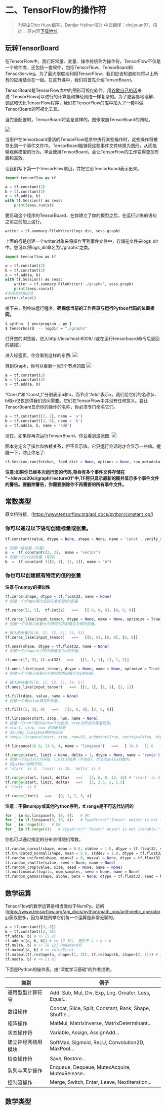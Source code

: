# 二、TensorFlow的操作符
> 内容由Chip Huye编写，Danijar Hafner校对
> 中文翻译：xinjiyuan97，校对：
> 原内容[下载地址](http://web.stanford.edu/class/cs20si/lectures/notes_01.pdf)

## 玩转TensorBoard

在TensorFlow中，我们将常量、变量、操作符统称为操作符。TensorFlow不仅是一个软件库，还包括一套软件，包括TensorFlow、TensorBoard和TensorServing。为了最大限度地利用TensorFlow，我们应该知道如何将以上所有的应用结合在一起。在这节课中，我们将首先介绍TensorBoard。

TensorBoard是TensorFlow库中的图形可视化软件。用[谷歌自己的话](https://www.tensorflow.org/how_tos/summaries_and_tensorboard/)来说:“TensorFlow可以进行的计算是和神经网络一样复杂的。为了更容易地理解、调试和优化TensorFlow程序，我们在TensorFlow的库中加入了一套叫做TensorBoard的可视化工具。

当完全配置时，TensorBoard将会是这样的。图像取自TensorBoard的网站。

![](https://github.com/xinjiyuan97/CS20SI_Chinese/blob/note2/markdown/img/note2/1.png)

当用户在tensorboard激活的TensorFlow程序中执行某些操作时，这些操作将被导出到一个事件文件中。TensorBoard能够将这些事件文件转换为图形，从而能够观察模型的行为。学会使用TensorBoard，会让TensorFlow的工作变得更加有趣和高效。

让我们写下第一个TensorFlow项目，并把它用TensorBoard表示出来。

```python
import tensorflow as tf

a = tf.constant(2)
b = tf.constant(3)
x = tf.add(a, b)
with tf.Session() as sess:
    print(sess.run(x))
```

要启动这个程序的TensorBoard，在你建立了你的模型之后，在运行训练的语句之前之前加上这行。

```python
writer = tf.summary.FileWriter(logs_dir, sess.graph)
```

上面的行是创建一个writer对象来将操作写到事件文件中，存储在文件夹logs_dir中。您可以将logs_dir命名为'./graphs'之类。

```python
import tensorflow as tf

a = tf.constant(2)
b = tf.constant(3)
x = tf.add(a, b)
with tf.Session() as sess:
    writer = tf.summary.FileWriter('./graphs', sess.graph)
    print(sess.run(x))
#关闭文件输出流
writer.close()
```

接下来，到终端运行程序。**确保您当前的工作目录与运行Python代码的位置相同。**

```bash
$ python  [ yourprogram . py ]
$ tensorboard  -- logdir = "./graphs"
```

打开您的浏览器，进入http://localhost:6006/ (或在运行tensorboard命令后返回的链接)。

进入标签页，你会看到这样的东西:
![](https://github.com/xinjiyuan97/CS20SI_Chinese/blob/note2/markdown/img/note2/2.png)

转到Graph，你可以看到一张3个节点的图
![](https://github.com/xinjiyuan97/CS20SI_Chinese/blob/note2/markdown/img/note2/3.png)

```python
a = tf.constant(2)
b = tf.constant(3)
x = tf.add(a, b)
```
“Const”和“Const_1”分别表示a和b，而节点“Add”表示x。我们给它们的名称(a、b和x)仅仅是供我们访问需要。它们在TensorFlow中并没有任何意义。要让TensorBoard显示你的操作的名称，你必须专门命名它们。

```python
a = tf.constant([2, 2], name = 'a')
b = tf.constant([3, 6], name = 'b')
x = tf.add(a, b, name = 'add')
```

现在，如果你再次运行TensorBoard，你会看到这张图:
![](https://github.com/xinjiyuan97/CS20SI_Chinese/blob/note2/markdown/img/note2/4.png)

图本身定义了操作和依赖关系，但不显示值。它只运行会话时才会显示一些值。提醒一下，防止你忘了:

```python
tf.Session.run(fetches, feed_dict = None, options = None, run_metadata = None)
```

**注意:如果你已经多次运行您的代码,将会有多个事件文件存储在 "~/dev/cs20si/graph/ lecture01"中,TF将只显示最新的图并显示多个事件文件的警告。要删除警告，你需要删除你不再需要的所有事件文件。**

## 常数类型
原文档链接，(https://www.tensorflow.org/api_docs/python/constant_op/)

### 你可以通过以下语句创建标量或张量。
```python
tf.constant(value, dtype = None, shape = None, name = 'Const', verify_shape = False)
```

```python
# 创建一维张量（向量）
a  =  tf.constant([2, 2],  name = "vector")
# 创建一个2x2的张量 (矩阵)
b  =  tf.constant ([[0, 1], [2, 3]], name = "b")
```

### 你也可以创建赋有特定的值的张量
**注意与numpy的相似性**

```python
tf.zeros(shape, dtype = tf.float32, name = None)
# 创建一个shape型的全部元素都是0的张量

tf.zeros([2, 3],  tf.int32)   ==>   [[ 0, 0, 0], [0, 0, 0]]
```

```python
tf.zeros_like(input_tensor, dtype = None, name = None, optimize = True)
# 创建一个与输入张量大小相同的内部值全为零的张量。

# 输入的张量为[[0, 1], [2, 3], [4, 5]]
tf.zeros_like(input_tensor)   ==>   [[0, 0], [0, 0], [0, 0]]
```

```python
tf.ones(shape, dtype = tf.float32, name = None)
# 创建一个shape大小的内部值全为1的张量。

tf.ones([2, 3], tf.int32)   ==>   [[1, 1, 1], [1, 1, 1]]
```

```python
tf.ones_like(input_tensor, dtype = None, name = None, optimize = True)
# 创建一个与输入张量大小相同的内部值全为1的张量。

# 输入的张量为[[0, 1], [2, 3], [4, 5]]
tf.ones_like(input_tensor)   ==>  [[1, 1], [1, 1], [1, 1]]
```

```python
tf.fill(dims, value, name = None)
# 创建一个用value填充的张量。

tf.fill([2, 3], 8)   ==>   [[8, 8, 8], [8, 8, 8]]
```

```python
tf.linspace(start, stop, num, name = None)
# 创建一个num个数的以start为起点，stop为终点的等差数列。
# start, stop, num 必须是标量
# 和numpy.linspace稍稍有区别
# numpy.linspace(start, stop, num=50, endpoint=True, retstep=False, dtype=None)

tf.linspace(10.0, 13.0, 4, name = "linspace")   ==>   [ 10.0   11.0   12.0   13.0]
```

```python
tf.range(start, limit = None, delta = 1, dtype = None, name = 'range')
# 创建一个以start为开始，limit为结束（不包括），步长为delta的数列。
# 和python稍稍不同。 
# 'start' is 3, 'limit' is 18, 'delta' is 3

tf.range(start, limit, delta)   ==>   [3, 6, 9, 12, 15] # 'start' is 3, 'limit' is 1, 'delta' is -0.5
tf.range(start, limit, delta)   ==>   [3, 2.5, 2, 1.5]
# 'limit' is 5

tf.range(limit)   ==>   [0, 1, 2, 3, 4]
```
**注意：不像numpy或其他Python序列，tf.range是不可迭代访问的**

```python
for _ in np.linspace(0, 10, 4):   # OK
for _ in tf.linspace(0, 10, 4):   # TypeError("'Tensor' object is not iterable.")
for _ in range(4):   # OK
for _ in tf.range(4):   # TypeError("'Tensor' object is not iterable.")
```

你也可以通过指定的分布求得随机常数。

```python
tf.random_normal(shape, mean = 0.0, stddev = 1.0, dtype = tf.float32, seed = None, name = None) 
tf.truncated_normal(shape, mean = 0.0, stddev = 1.0, dtype = tf.float32, seed = None, name = None)
tf.random_uniform(shape, minval = 0, maxval = None, dtype = tf.float32, seed = None, name = None)
tf.random_shuffle(value, seed = None, name = None)
tf.random_crop(value, size, seed = None, name = None)
tf.multinomial(logits, num_samples, seed = None, name = None) 
tf.random_gamma(shape, alpha, beta = None, dtype = tf.float32, seed = None, name = None)
```

## 数学运算
TensorFlow的数学运算是相当类似于NumPy。访问(https://www.tensorflow.org/api_docs/python/math_ops/arithmetic_operators)获取更多，因为单独列举它们每一个运算是非常无聊的。

```python
a = tf.constant([3, 6])
b = tf.constant([2, 2])
tf.add(a, b) # >> [5 8]
tf.add_n([a, b, b]) # >> [7 10]. 等价于 a + b + b
tf.mul(a, b) # >> [6 12] Hadamard积
tf.matmul(a, b) # >> ValueError
tf.matmul(tf.reshape(a, shape=[1, 2]), tf.reshape(b, shape=[2, 1])) # >> [[18]] tf.div(a, b) # >> [1 3]
tf.mod(a, b) # >> [1 0]
```

下面是Python的操作表，由“深度学习基础”的作者提供。


|类别|例子|
|--|--|
|通用型型计算符号|Add, Sub, Mul, Div, Exp, Log, Greater, Less, Equal...|
|数组操作|Concat, Slice, Split, Constant, Rank, Shape, Shuffle...|
|矩阵操作|MatMul, MatrixInverse, MatrixDeterminant...|
|状态操作符|Variable, Assign, AssignAdd...|
|建立神经网络用模块|SoftMax, Sigmoid, ReLU, Convolution2D, MaxPool...|
|检查操作符|Save, Restore...|
|队列与同步操作|Enqueue, Dequeue, MutexAcquire, MutexRelease...|
|控制流操作|Merge, Switch, Enter, Leave, NextIteration...|

## 数学类型
